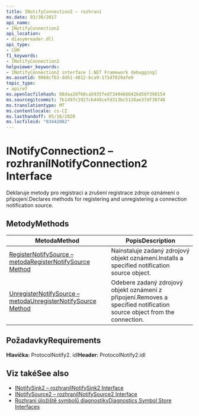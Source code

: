 ```yaml
---
title: INotifyConnection2 – rozhraní
ms.date: 03/30/2017
api_name:
- INotifyConnection2
api_location:
- diasymreader.dll
api_type:
- COM
f1_keywords:
- INotifyConnection2
helpviewer_keywords:
- INotifyConnection2 interface [.NET Framework debugging]
ms.assetid: 9868cfb3-dd51-4812-bca9-171d7829afe9
topic_type:
- apiref
ms.openlocfilehash: 08daa26f60ca5935fed73494660426d58f398154
ms.sourcegitcommit: 7b1497c1927cb449cefd313bc5126ae37df30746
ms.translationtype: MT
ms.contentlocale: cs-CZ
ms.lasthandoff: 05/16/2020
ms.locfileid: "83442082"
---
```

# <a name="inotifyconnection2-interface"></a><span data-ttu-id="9c042-102">INotifyConnection2 – rozhraní</span><span class="sxs-lookup"><span data-stu-id="9c042-102">INotifyConnection2 Interface</span></span>
<span data-ttu-id="9c042-103">Deklaruje metody pro registraci a zrušení registrace zdroje oznámení o připojení.</span><span class="sxs-lookup"><span data-stu-id="9c042-103">Declares methods for registering and unregistering a connection notification source.</span></span>  
  
## <a name="methods"></a><span data-ttu-id="9c042-104">Metody</span><span class="sxs-lookup"><span data-stu-id="9c042-104">Methods</span></span>  
  
|<span data-ttu-id="9c042-105">Metoda</span><span class="sxs-lookup"><span data-stu-id="9c042-105">Method</span></span>|<span data-ttu-id="9c042-106">Popis</span><span class="sxs-lookup"><span data-stu-id="9c042-106">Description</span></span>|  
|------------|-----------------|  
|[<span data-ttu-id="9c042-107">RegisterNotifySource – metoda</span><span class="sxs-lookup"><span data-stu-id="9c042-107">RegisterNotifySource Method</span></span>](inotifyconnection2-registernotifysource-method.md)|<span data-ttu-id="9c042-108">Nainstaluje zadaný zdrojový objekt oznámení.</span><span class="sxs-lookup"><span data-stu-id="9c042-108">Installs a specified notification source object.</span></span>|  
|[<span data-ttu-id="9c042-109">UnregisterNotifySource – metoda</span><span class="sxs-lookup"><span data-stu-id="9c042-109">UnregisterNotifySource Method</span></span>](inotifyconnection2-unregisternotifysource-method.md)|<span data-ttu-id="9c042-110">Odebere zadaný zdrojový objekt oznámení z připojení.</span><span class="sxs-lookup"><span data-stu-id="9c042-110">Removes a specified notification source object from the connection.</span></span>|  
  
## <a name="requirements"></a><span data-ttu-id="9c042-111">Požadavky</span><span class="sxs-lookup"><span data-stu-id="9c042-111">Requirements</span></span>  
 <span data-ttu-id="9c042-112">**Hlavička:** ProtocolNotify2. idl</span><span class="sxs-lookup"><span data-stu-id="9c042-112">**Header:** ProtocolNotify2.idl</span></span>  
  
## <a name="see-also"></a><span data-ttu-id="9c042-113">Viz také</span><span class="sxs-lookup"><span data-stu-id="9c042-113">See also</span></span>

- [<span data-ttu-id="9c042-114">INotifySink2 – rozhraní</span><span class="sxs-lookup"><span data-stu-id="9c042-114">INotifySink2 Interface</span></span>](inotifysink2-interface.md)
- [<span data-ttu-id="9c042-115">INotifySource2 – rozhraní</span><span class="sxs-lookup"><span data-stu-id="9c042-115">INotifySource2 Interface</span></span>](inotifysource2-interface.md)
- [<span data-ttu-id="9c042-116">Rozhraní úložiště symbolů diagnostiky</span><span class="sxs-lookup"><span data-stu-id="9c042-116">Diagnostics Symbol Store Interfaces</span></span>](diagnostics-symbol-store-interfaces.md)
